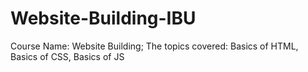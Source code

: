 # Website-Building-IBU
Course Name: Website Building; The topics covered: Basics of HTML, Basics of CSS, Basics of JS
